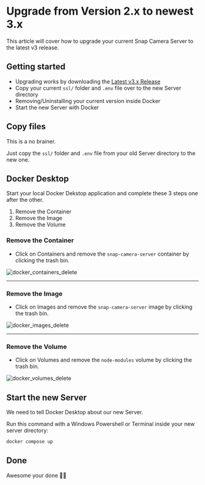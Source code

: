 # Upgrade from Version 2.x to newest 3.x
This article will cover how to upgrade your current Snap Camera Server to the latest v3 release.

## Getting started
* Upgrading works by downloading the [Latest v3.x Release](https://github.com/ptrumpis/snap-camera-server/releases/latest)
* Copy your current `ssl/` folder and `.env` file over to the new Server directory
* Removing/Uninstalling your current version inside Docker
* Start the new Server with Docker

## Copy files
This is a no brainer.

Just copy the `ssl/` folder and `.env` file from your old Server directory to the new one.

## Docker Desktop
Start your local Docker Dekstop application and complete these 3 steps one after the other.

1. Remove the Container
2. Remove the Image
3. Remove the Volume

### Remove the Container
* Click on Containers and remove the `snap-camera-server` container by clicking the trash bin.

![docker_containers_delete](https://user-images.githubusercontent.com/116500225/222521467-1875b4c5-d05a-4506-8c54-be705ced6f5a.PNG)

---

### Remove the Image
* Click on Images and remove the `snap-camera-server` image by clicking the trash bin.

![docker_images_delete](https://user-images.githubusercontent.com/116500225/222521469-7f20e5bd-b963-4dbb-b583-461531de809e.PNG)

---

### Remove the Volume
* Click on Volumes and remove the `node-modules` volume by clicking the trash bin.

![docker_volumes_delete](https://user-images.githubusercontent.com/116500225/222521462-31096aec-9db2-4c9c-a61f-fc8ea2fe2fee.PNG)

## Start the new Server
We need to tell Docker Desktop about our new Server.

Run this command with a Windows Powershell or Terminal inside your new server directory:
```bash
docker compose up
```

## Done
Awesome your done 🥳🎉
